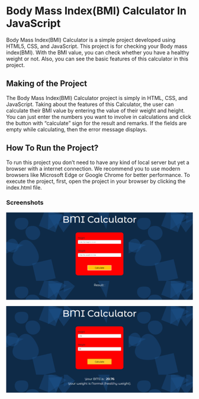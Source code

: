 
# Body Mass Index(BMI) Calculator In JavaScript

Body Mass Index(BMI) Calculator is a simple project developed using HTML5, CSS, and JavaScript. This project is for checking your Body mass index(BMI). With the BMI value, you can check whether you have a healthy weight or not. Also, you can see the basic features of this calculator in this project.

## Making of the Project

The Body Mass Index(BMI) Calculator project is simply in HTML, CSS, and JavaScript. Taking about the features of this Calculator, the user can calculate their BMI value by entering the value of their weight and height. You can just enter the numbers you want to involve in calculations and click the button with “calculate” sign for the result and remarks. If the fields are empty while calculating, then the error message displays.

## How To Run the Project?

To run this project you don’t need to have any kind of local server but yet a browser with a internet connection. We recommend you to use modern browsers like Microsoft Edge or Google Chrome for better performance. To execute the project, first, open the project in your browser by clicking the index.html file.

### Screenshots

![](images/Screenshot%201.png)

![](images/Screenshot%202.png)
